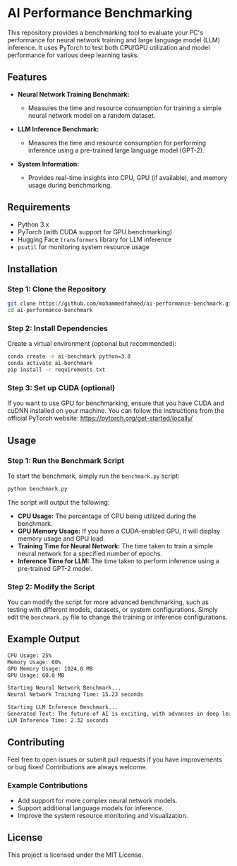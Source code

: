# AI Performance Benchmarking

This repository provides a benchmarking tool to evaluate your PC's performance for neural network training and large language model (LLM) inference. It uses PyTorch to test both CPU/GPU utilization and model performance for various deep learning tasks.

## Features

- **Neural Network Training Benchmark:** 
  - Measures the time and resource consumption for training a simple neural network model on a random dataset.
  
- **LLM Inference Benchmark:**
  - Measures the time and resource consumption for performing inference using a pre-trained large language model (GPT-2).
  
- **System Information:**
  - Provides real-time insights into CPU, GPU (if available), and memory usage during benchmarking.

## Requirements

- Python 3.x
- PyTorch (with CUDA support for GPU benchmarking)
- Hugging Face `transformers` library for LLM inference
- `psutil` for monitoring system resource usage

## Installation

### Step 1: Clone the Repository

```bash
git clone https://github.com/mohammedfahmed/ai-performance-benchmark.git
cd ai-performance-benchmark
```

### Step 2: Install Dependencies

Create a virtual environment (optional but recommended):

```bash
conda create -n ai-benchmark python=3.8
conda activate ai-benchmark
pip install -r requirements.txt
```

### Step 3: Set up CUDA (optional)

If you want to use GPU for benchmarking, ensure that you have CUDA and cuDNN installed on your machine. You can follow the instructions from the official PyTorch website: https://pytorch.org/get-started/locally/

## Usage

### Step 1: Run the Benchmark Script

To start the benchmark, simply run the `benchmark.py` script:

```bash
python benchmark.py
```

The script will output the following:

- **CPU Usage:** The percentage of CPU being utilized during the benchmark.
- **GPU Memory Usage:** If you have a CUDA-enabled GPU, it will display memory usage and GPU load.
- **Training Time for Neural Network:** The time taken to train a simple neural network for a specified number of epochs.
- **Inference Time for LLM:** The time taken to perform inference using a pre-trained GPT-2 model.

### Step 2: Modify the Script

You can modify the script for more advanced benchmarking, such as testing with different models, datasets, or system configurations. Simply edit the `benchmark.py` file to change the training or inference configurations.

## Example Output

```bash
CPU Usage: 25%
Memory Usage: 60%
GPU Memory Usage: 1024.0 MB
GPU Usage: 60.0 MB

Starting Neural Network Benchmark...
Neural Network Training Time: 15.23 seconds

Starting LLM Inference Benchmark...
Generated Text: The future of AI is exciting, with advances in deep learning and natural language processing.
LLM Inference Time: 2.32 seconds
```

## Contributing

Feel free to open issues or submit pull requests if you have improvements or bug fixes! Contributions are always welcome.

### Example Contributions

- Add support for more complex neural network models.
- Support additional language models for inference.
- Improve the system resource monitoring and visualization.

## License

This project is licensed under the MIT License.

